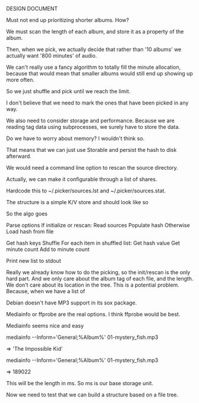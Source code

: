 DESIGN DOCUMENT


Must not end up prioritizing shorter albums.  How?

We must scan the length of each album, and store it as a property of the album.

Then, when we pick, we actually decide that rather than '10 albums' we actually
want '800 minutes' of audio.

We can't really use a fancy algorithm to totally fill the minute allocation, 
because that would mean that smaller albums would still end up showing up more
often.

So we just shuffle and pick until we reach the limit.

I don't believe that we need to mark the ones that have been picked in any way.

We also need to consider storage and performance.  Because we are reading
tag data using subprocesses, we surely have to store the data.

Do we have to worry about memory?  I wouldn't think so.

That means that we can just use Storable and persist the hash to disk afterward.

We would need a command line option to rescan the source directory.

Actually, we can make it configurable through a list of shares.

Hardcode this to ~/.picker/sources.lst and ~/.picker/sources.stat.

The structure is a simple K/V store and should look like so


So the algo goes

Parse options
If initialize or rescan:
  Read sources
  Populate hash
Otherwise
  Load hash from file

Get hash keys
Shuffle
For each item in shuffled list:
  Get hash value
  Get minute count
  Add to minute count

Print new list to stdout

Really we already know how to do the picking, so the init/rescan is the only
hard part.  And we only care about the album tag of each file, and the length.
We don't care about its location in the tree.  This is a potential problem.
Because, when we have a list of 

Debian doesn't have MP3 support in its sox package.

Mediainfo or ffprobe are the real options.  I think ffprobe would be best.

Mediainfo seems nice and easy

mediainfo --Inform='General;%Album%'  01-mystery_fish.mp3 

=> 'The Impossible Kid'

mediainfo --Inform='General;%Album%'  01-mystery_fish.mp3 

=> 189022

This will be the length in ms.  So ms is our base storage unit.

Now we need to test that we can build a structure based on a file tree.


